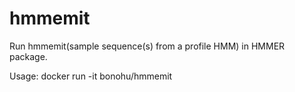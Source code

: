 # hmmemit

Run hmmemit(sample sequence(s) from a profile HMM) in HMMER package.

 Usage: docker run -it bonohu/hmmemit  
